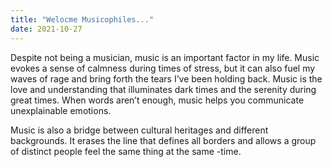 ```yaml
---
title: "Welocme Musicophiles..."
date: 2021-10-27
---
```

Despite not being a musician, music is an important factor in my life.
Music evokes a sense of calmness during times of stress, but it can also fuel my waves of rage and bring forth the tears I’ve been holding back.
Music is the love and understanding that illuminates dark times and the serenity during great times. When words aren’t enough, music helps you communicate unexplainable emotions.

Music is also a bridge between cultural heritages and different backgrounds. 
It erases the line that defines all borders and allows a group of distinct people feel the same thing at the same -time.

